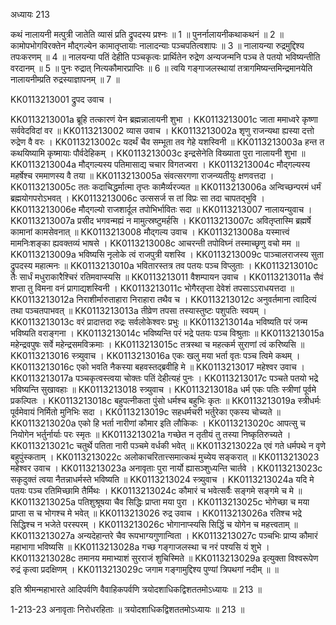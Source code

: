 अध्यायः 213

कथं नालायनी मत्पुत्री जातेति व्यासं प्रति द्रुपदस्य प्रश्नः ॥ 1 ॥ पुनर्नालायनीकथाकथनं ॥ 2 ॥ कामोपभोगविरक्तेन मौद्गल्येन कामातृप्तायाः नालादन्याः पञ्चपतित्वशापः ॥ 3 ॥ नालायन्या रुद्रमुद्दिश्य तपःकरणम् ॥ 4 ॥ नालयन्या पतिं देहीति पञ्चकृत्वः प्रार्थितेन रुद्रेण अन्यजन्मनि पञ्च ते पतयो भविष्यन्तीति वरदानम् ॥ 5 ॥ पुनः रुद्रात् नित्यकौमारप्राप्तिः ॥ 6 ॥ त्वयि गङ्गाजलस्थायां तत्रागमिष्यन्तमिन्द्रमानयेति नालायनीम्प्रति रुद्रस्याज्ञापनम् ॥ 7 ॥

KK0113213001	द्रुपद उवाच ।

KK0113213001a	ब्रूहि तत्कारणं येन ब्रह्मन्नालायनी शुभा ।
KK0113213001c	जाता ममाध्वरे कृष्णा सर्ववेदविदां वर ॥
KK0113213002	व्यास उवाच ।
KK0113213002a	शृणु राजन्यथा ह्यस्या दत्तो रुद्रेण वै वरः ।
KK0113213002c	यदर्थं चैव सम्भूता तव गेहे यशस्विनी ॥
KK0113213003a	हन्त त कथयिष्यामि कृष्मायाः पौर्वदेहिकम् ।
KK0113213003c	इन्द्रसेनेति विख्याता पुरा नालायनी शुभा ॥
KK0113213004a	मौद्गल्यस्य पतिमासाद्य चचार विगतज्वरा ।
KK0113213004c	मौद्गल्यस्य महर्षेश्च रममाणस्य वै तया ॥
KK0113213005a	संवत्सरगणा राजन्व्यतीयुः क्षणवत्तदा ।
KK0113213005c	ततः कदाचिद्धर्मात्मा तृप्तः कामैर्व्यरज्यत ॥
KK0113213006a	अन्विच्छन्परमं धर्मं ब्रह्मयोगपरोऽभवत् ।
KK0113213006c	उत्ससर्ज स तां विप्रः सा तदा चापतद्भुवि ।
KK0113213006e	मौद्गल्यो राजशार्दूल तपोभिर्भावितः सदा ॥
KK0113213007	नालायन्युवाच ।
KK0113213007a	प्रसीद भगवन्मह्यं न मामुत्स्रष्टुमर्हसि ।
KK0113213007c	अवितृप्तास्मि ब्रह्मर्षे कामानां कामसेवनात् ॥
KK0113213008	मौद्गल्य उवाच ।
KK0113213008a	यस्मात्त्वं मामनिःशङ्का ह्यवक्तव्यं भाषसे ।
KK0113213008c	आचरन्ती तपोविघ्नं तस्माच्छृणु वचो मम ॥
KK0113213009a	भविष्यसि नृलोके त्वं राजपुत्री यशस्वि ।
KK0113213009c	पाञ्चालराजस्य सुता द्रुपदस्य महात्मनः ॥
KK0113213010a	भवितारस्तत्र तव पतयः पञ्च विप्लुताः ।
KK0113213010c	तैः सार्धं मधुराकारैश्चिरं रतिमवाप्स्यसि ॥
KK0113213011	वैशम्पायन उवाच ।
KK0113213011a	सैवं शप्ता तु विमना वनं प्रागाद्यशस्विनी ।
KK0113213011c	भोगैरतृप्ता देवेशं तपसाऽऽराधयत्तदा ॥
KK0113213012a	निराशीर्मारुताहारा निराहारा तथैव च ।
KK0113213012c	अनुवर्तमाना त्वादित्यं तथा पञ्चतपाभवत् ॥
KK0113213013a	तीव्रेण तपसा तस्यास्तुष्टः पशुपतिः स्वयम् ।
KK0113213013c	वरं प्रादात्तदा रुद्रः सर्वलोकेश्वरः प्रभुः ॥
KK0113213014a	भविष्यति परं जन्म भविष्यति वराङ्गना ।
KK0113213014c	भविष्यन्ति परं भद्रे पतयः पञ्च विश्रुताः ॥
KK0113213015a	महेन्द्रवपुषः सर्वे महेन्द्रसमविक्रमाः ।
KK0113213015c	तत्रस्था च महत्कर्म सुराणां त्वं करिष्यसि ॥
KK0113213016	स्त्र्युवाच ।
KK0113213016a	एकः खलु मया भर्ता वृतः पञ्च त्विमे कथम् ।
KK0113213016c	एको भवति नैकस्या बहवस्तद्ब्रवीहि मे ॥
KK0113213017	महेश्वर उवाच ।
KK0113213017a	पञ्चकृत्वस्त्वया चोक्तः पतिं देहीत्यहं पुनः ।
KK0113213017c	पञ्चते पतयो भद्रे भविष्यन्ति सुखावहाः ॥
KK0113213018	स्त्र्युवाच ।
KK0113213018a	धर्म एकः पतिः स्त्रीणां पूर्वमे प्रकल्पितः ।
KK0113213018c	बहुपत्नीकता पुंसो धर्मश्च बहुभिः कृतः ॥
KK0113213019a	स्त्रीधर्मः पूर्वमेवायं निर्मितो मुनिभिः सदा ।
KK0113213019c	सहधर्मचरी भर्तुरेका एकस्य चोच्यते ॥
KK0113213020a	एको हि भर्ता नारीणां कौमार इति लौकिकः ।
KK0113213020c	आपत्सु च नियोगेन भर्तुर्नार्याः परः स्मृतः ॥
KK0113213021a	गच्छेत न तृतीयं तु तस्या निष्कृतिरुच्यते ।
KK0113213021c	चतुर्थे पतिता नारी पञ्चमे वर्धकी भवेत् ॥
KK0113213022a	एवं गते धर्मपथे न वृणे बहुपुंस्कताम् ।
KK0113213022c	अलोकाचरितात्त्समात्कथं मुच्येय सङ्करात् ॥
KK0113213023	महेश्वर उवाच ।
KK0113213023a	अनावृताः पुरा नार्यो ह्यासञ्शुध्यन्ति चार्तवे ।
KK0113213023c	सकृदुक्तं त्वया नैतन्नाधर्मस्ते भविष्यति ॥
KK0113213024	स्त्र्युवाच ।
KK0113213024a	यदि मे पतयः पञ्च रतिमिच्छामि तैर्मिथः ।
KK0113213024c	कौमारं च भवेत्सर्वैः सङ्गमे सङ्गमे च मे ॥
KK0113213025a	पतिशुश्रूषया चैव सिद्धिः प्राप्ता मया पुरा ।
KK0113213025c	भोगेच्छा च मया प्राप्ता स च भोगश्च मे भवेत् ॥
KK0113213026	रुद्र उवाच ।
KK0113213026a	रतिश्च भद्रे सिद्धिश्च न भजेते परस्परम् ।
KK0113213026c	भोगानाप्स्यसि सिद्धिं च योगेन च महत्त्वताम् ॥
KK0113213027a	अन्यदेहान्तरे चैव रूपभाग्यगुणान्विता ।
KK0113213027c	पञ्चभिः प्राप्य कौमारं महाभागा भविष्यसि ॥
KK0113213028a	गच्छ गङ्गाजलस्था च नरं पश्यसि यं शुभे ।
KK0113213028c	तमानय ममाभ्याशं सुरराजं शुचिस्मिते ॥
KK0113213029a	इत्युक्ता विश्वरूपेण रुद्रं कृत्वा प्रदक्षिणम् ।
KK0113213029c	जगाम गङ्गामुद्दिश्य पुण्यां त्रिपथगां नदीम् ॥ ॥

इति श्रीमन्महाभारते आदिपर्वणि वैवाहिकपर्वणि त्रयोदशाधिकद्विशततमोऽध्यायः ॥ 213 ॥

1-213-23 अनावृताः निरोधरहिताः ॥ त्रयोदशाधिकद्विशततमोऽध्यायः ॥ 213 ॥
